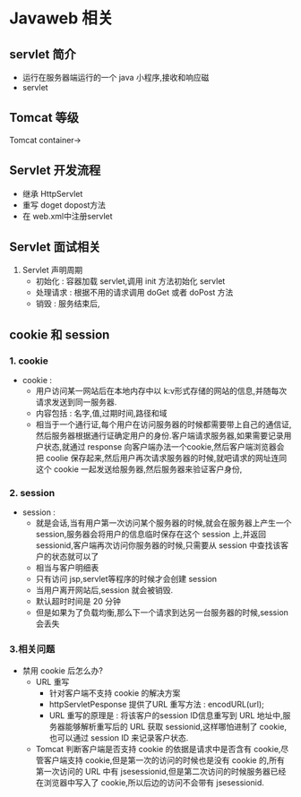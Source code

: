 # Javaweb 相关
## servlet 简介
- 运行在服务器端运行的一个 java 小程序,接收和响应磁
- servlet

## Tomcat 等级
Tomcat container->

## Servlet 开发流程
- 继承 HttpServlet
- 重写 doget dopost方法
- 在 web.xml中注册servlet



## Servlet 面试相关
1. Servlet 声明周期
    - 初始化 : 容器加载 servlet,调用 init 方法初始化 servlet
    - 处理请求 : 根据不用的请求调用 doGet 或者 doPost 方法
    - 销毁 : 服务结束后,

    
    
## cookie 和 session
### 1. cookie
- cookie :
    - 用户访问某一网站后在本地内存中以 k:v形式存储的网站的信息,并随每次请求发送到同一服务器.
    - 内容包括 : 名字,值,过期时间,路径和域
    - 相当于一个通行证,每个用户在访问服务器的时候都需要带上自己的通信证,然后服务器根据通行证确定用户的身份.客户端请求服务器,如果需要记录用户状态,就通过 response 向客户端办法一个cookie,然后客户端浏览器会把 coolie 保存起来,然后用户再次请求服务器的时候,就吧请求的网址连同这个 cookie 一起发送给服务器,然后服务器来验证客户身份,


### 2. session
- session : 
    - 就是会话,当有用户第一次访问某个服务器的时候,就会在服务器上产生一个 session,服务器会将用户的信息临时保存在这个 session 上,并返回 sessionid,客户端再次访问你服务器的时候,只需要从 session 中查找该客户的状态就可以了
    - 相当与客户明细表
    - 只有访问 jsp,servlet等程序的时候才会创建 session
    - 当用户离开网站后,session 就会被销毁.
    - 默认超时时间是 20 分钟
    - 但是如果为了负载均衡,那么下一个请求到达另一台服务器的时候,session 会丢失

    
### 3.相关问题
- 禁用 cookie 后怎么办?
    - URL 重写
        - 针对客户端不支持 cookie 的解决方案
        - httpServletPesponse 提供了URL 重写方法 : encodURL(url);
        - URL 重写的原理是 : 将该客户的session ID信息重写到 URL 地址中,服务器能够解析重写后的 URL 获取 sessionid,这样哪怕进制了 cookie,也可以通过 session ID 来记录客户状态.
    - Tomcat 判断客户端是否支持 cookie 的依据是请求中是否含有 cookie,尽管客户端支持 cookie,但是第一次的访问的时候也是没有 cookie 的,所有第一次访问的 URL 中有 jsesessionid,但是第二次访问的时候服务器已经在浏览器中写入了 cookie,所以后边的访问不会带有 jsesessionid.

